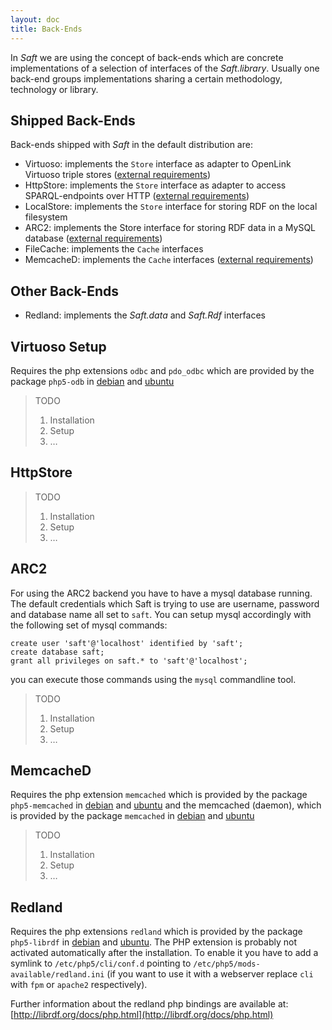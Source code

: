 ```yaml
---
layout: doc
title: Back-Ends
---
```


In _Saft_ we are using the concept of back-ends which are concrete implementations of a selection of interfaces of the _Saft.library_. Usually one back-end groups implementations sharing a certain methodology, technology or library.

## Shipped Back-Ends

Back-ends shipped with _Saft_ in the default distribution are:

- Virtuoso: implements the `Store` interface as adapter to OpenLink Virtuoso triple stores ([external requirements](#virtuoso-setup))
- HttpStore: implements the `Store` interface as adapter to access SPARQL-endpoints over HTTP ([external requirements](#httpstore))
- LocalStore: implements the `Store` interface for storing RDF on the local filesystem
- ARC2: implements the Store interface for storing RDF data in a MySQL database ([external requirements](#arc2))
- FileCache: implements the `Cache` interfaces
- MemcacheD: implements the `Cache` interfaces ([external requirements](#memcached))

## Other Back-Ends

- Redland: implements the _Saft.data_ and _Saft.Rdf_ interfaces

## Virtuoso Setup

Requires the php extensions `odbc` and `pdo_odbc` which are provided by the package `php5-odb` in [debian](https://packages.debian.org/stable/php5-odbc) and [ubuntu](http://packages.ubuntu.com/trusty/php5-odbc)

> TODO
>
> 1. Installation
> 2. Setup
> 3. …

## HttpStore

> TODO
>
> 1. Installation
> 2. Setup
> 3. …

## ARC2

For using the ARC2 backend you have to have a mysql database running.
The default credentials which Saft is trying to use are username, password and database name all set to `saft`.
You can setup mysql accordingly with the following set of mysql commands:

    create user 'saft'@'localhost' identified by 'saft';
    create database saft;
    grant all privileges on saft.* to 'saft'@'localhost';

you can execute those commands using the `mysql` commandline tool.

> TODO
>
> 1. Installation
> 2. Setup
> 3. …

## MemcacheD

Requires the php extension `memcached` which is provided by the package `php5-memcached` in [debian](https://packages.debian.org/stable/php5-memcached) and [ubuntu](http://packages.ubuntu.com/trusty/php5-memcached) and the memcached (daemon), which is provided by the package `memcached` in [debian](https://packages.debian.org/stable/memcached) and [ubuntu](http://packages.ubuntu.com/trusty/memcached)

> TODO
>
> 1. Installation
> 2. Setup
> 3. …

## Redland

Requires the php extensions `redland` which is provided by the package `php5-librdf` in [debian](https://packages.debian.org/stable/php5-librdf) and [ubuntu](http://packages.ubuntu.com/trusty/php5-librdf).
The PHP extension is probably not activated automatically after the installation.
To enable it you have to add a symlink to `/etc/php5/cli/conf.d` pointing to `/etc/php5/mods-available/redland.ini` (if you want to use it with a webserver replace `cli` with `fpm` or `apache2` respectively).

Further information about the redland php bindings are available at: [http://librdf.org/docs/php.html](http://librdf.org/docs/php.html)
